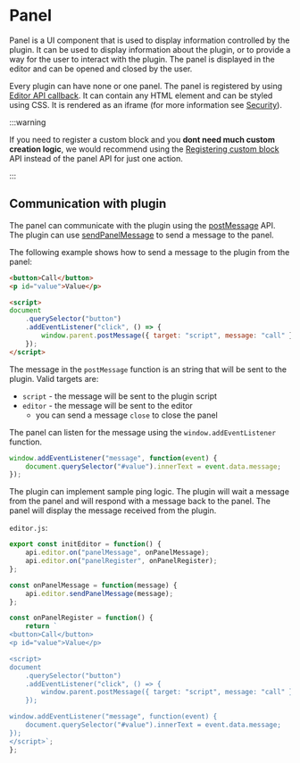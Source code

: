 # Panel

Panel is a UI component that is used to display information controlled by the plugin.
It can be used to display information about the plugin, or to provide a way for the user to interact with the plugin. 
The panel is displayed in the editor and can be opened and closed by the user.

Every plugin can have none or one panel.
The panel is registered by using [Editor API callback](api.md#panelRegister).
It can contain any HTML element and can be styled using CSS.
It is rendered as an iframe (for more information see [Security](../security.md)).

:::warning

If you need to register a custom block and you **dont need much custom creation logic**, we would recommend using the [Registering custom block](custom-blocks.md) API instead of the panel API for just one action.

:::

## Communication with plugin

The panel can communicate with the plugin using the [postMessage](https://developer.mozilla.org/en-US/docs/Web/API/Window/postMessage) API.
The plugin can use [sendPanelMessage](api.md#sendpanelmessage) to send a message to the panel.

The following example shows how to send a message to the plugin from the panel:

```html
<button>Call</button>
<p id="value">Value</p>

<script>
document
    .querySelector("button")
    .addEventListener("click", () => {
        window.parent.postMessage({ target: "script", message: "call" }, "*");
    });
</script>
```

The message in the `postMessage` function is an string that will be sent to the plugin.
Valid targets are:
- `script` - the message will be sent to the plugin script
- `editor` - the message will be sent to the editor
    - you can send a message `close` to close the panel

The panel can listen for the message using the `window.addEventListener` function.

```javascript
window.addEventListener("message", function(event) {
    document.querySelector("#value").innerText = event.data.message;
});
```

The plugin can implement sample ping logic. The plugin will wait a message from the panel and will respond with a message back to the panel.
The panel will display the message received from the plugin.

`editor.js`:
```javascript
export const initEditor = function() {
    api.editor.on("panelMessage", onPanelMessage);
    api.editor.on("panelRegister", onPanelRegister);
};

const onPanelMessage = function(message) {
    api.editor.sendPanelMessage(message);
};

const onPanelRegister = function() {
    return `
<button>Call</button>
<p id="value">Value</p>

<script>
document
    .querySelector("button")
    .addEventListener("click", () => {
        window.parent.postMessage({ target: "script", message: "call" }, "*");
    });

window.addEventListener("message", function(event) {
    document.querySelector("#value").innerText = event.data.message;
});
</script>`;
};
```